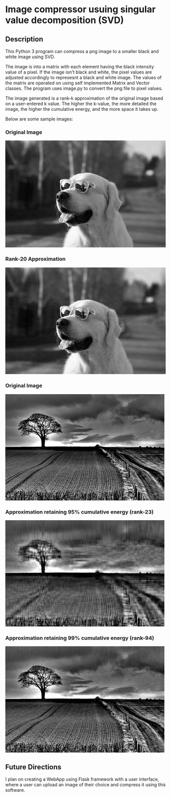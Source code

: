 # Image compressor usuing singular value decomposition (SVD)

## Description
This Python 3 program can compress a png image to a smaller black and white image using SVD.

The image is into a matrix with each element having the black intensity value of a pixel. If the image isn't black and white,
the pixel values are adjusted accordingly to represesnt a black and white image. The values of the matrix are 
operated on using self implemented Matrix and Vector classes. The program uses image.py to convert the png file to pixel values. 

The image generated is a rank-k approximation of the original image based on a user-entered k value. 
The higher the k-value, the more detailed the image, the higher the cumulative energy, and the more space it takes up. 


Below are some sample images:

### Original Image
![](data/dog.png)
### Rank-20 Approximation
![](data/rank-20.png)
### Original Image
![](data/pic.png)
### Approximation retaining 95% cumulative energy (rank-23)
![](data/pic95.png)
### Approximation retaining 99% cumulative energy (rank-94)
![](data/pic99.png)
## Future Directions
I plan on creating a WebApp using Flask framework with a user interface, where a user can upload an image
of their choice and compress it using this software.
